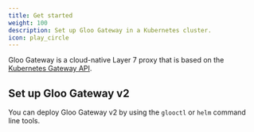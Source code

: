 ```yaml
---
title: Get started
weight: 100
description: Set up Gloo Gateway in a Kubernetes cluster.
icon: play_circle
---
```


Gloo Gateway is a cloud-native Layer 7 proxy that is based on the [Kubernetes Gateway API](https://gateway-api.sigs.k8s.io/).

## Set up Gloo Gateway v2

You can deploy Gloo Gateway v2 by using the `glooctl` or `helm` command line tools.
